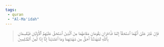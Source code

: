 ```yaml
---
tags: 
 - quran 
 - "Al-Ma'idah"
---
```


> فَإِنۡ عُثِرَ عَلَىٰٓ أَنَّهُمَا ٱسۡتَحَقَّآ إِثۡمٗا فَـَٔاخَرَانِ يَقُومَانِ مَقَامَهُمَا مِنَ ٱلَّذِينَ ٱسۡتَحَقَّ عَلَيۡهِمُ ٱلۡأَوۡلَيَٰنِ فَيُقۡسِمَانِ بِٱللَّهِ لَشَهَٰدَتُنَآ أَحَقُّ مِن شَهَٰدَتِهِمَا وَمَا ٱعۡتَدَيۡنَآ إِنَّآ إِذٗا لَّمِنَ ٱلظَّـٰلِمِينَ
